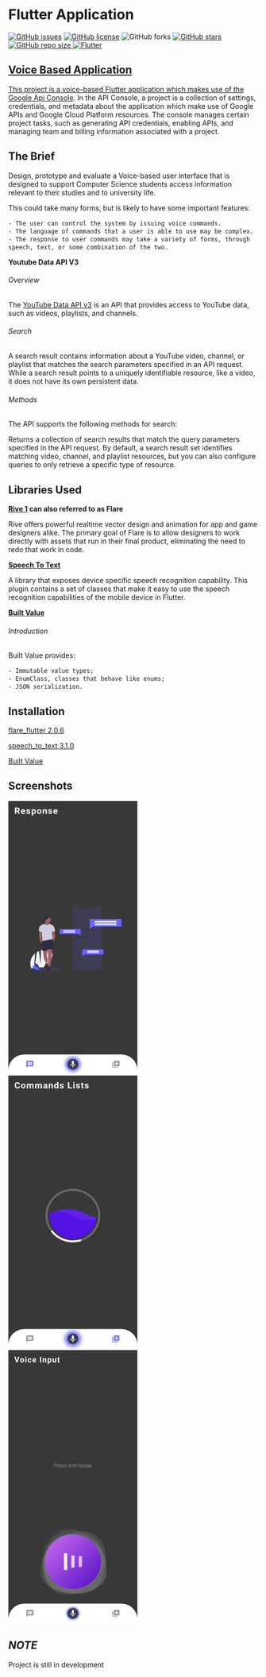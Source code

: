 # Flutter Application

<a href="https://github.com/Nehal-Bhautoo/Flutter-Voice-Control-App/issues"><img alt="GitHub issues" src="https://img.shields.io/github/issues/Nehal-Bhautoo/Flutter-Voice-Control-App"></a> <a href="https://github.com/Nehal-Bhautoo/Flutter-Voice-Control-App/network"> <img alt="GitHub license" src="https://img.shields.io/github/license/Nehal-Bhautoo/Flutter-Voice-Control-App"></a> <img alt="GitHub forks" src="https://img.shields.io/github/forks/Nehal-Bhautoo/Flutter-Voice-Control-App"></a> <a href="https://github.com/Nehal-Bhautoo/Flutter-Voice-Control-App/stargazers"> <img alt="GitHub stars" src="https://img.shields.io/github/stars/Nehal-Bhautoo/Flutter-Voice-Control-App"></a> <a href="https://github.com/Nehal-Bhautoo/Flutter-Voice-Control-App"> <img alt="GitHub repo size" src="https://img.shields.io/github/repo-size/Nehal-Bhautoo/Flutter-Voice-Control-App"> <img alt="Flutter" src="https://img.shields.io/badge/Flutter-Flutter%20App-blue"> 

## Voice Based Application 

This project is a voice-based Flutter application which makes use of the [Google Api Console](https://developers.google.com/apis-explorer).
In the API Console, a project is a collection of settings, credentials, and metadata about the application which make use of Google APIs 
and Google Cloud Platform resources. The console manages certain project tasks, such as generating API credentials, enabling APIs, 
and managing team and billing information associated with a project.

## The Brief

Design, prototype and evaluate a Voice-based user interface that is designed to support Computer Science students access information relevant to their studies and to university life.

This could take many forms, but is likely to have some important features:

	- The user can control the system by issuing voice commands. 
	- The language of commands that a user is able to use may be complex.
	- The response to user commands may take a variety of forms, through speech, text, or some combination of the two.

**Youtube Data API V3**

###### Overview

The [YouTube Data API v3](https://developers.google.com/youtube/v3/docs/search) is an API that provides access to YouTube data, such as videos, playlists, and channels.

###### Search

A search result contains information about a YouTube video, channel, or playlist that matches the search parameters specified in an API request. While a search result points to a
uniquely identifiable resource, like a video, it does not have its own persistent data.

###### Methods

The API supports the following methods for search:

Returns a collection of search results that match the query parameters specified in the API request. By default, a search result set identifies matching video, channel, 
and playlist resources, but you can also configure queries to only retrieve a specific type of resource.

## Libraries Used

**[Rive 1](https://github.com/2d-inc/Flare-Flutter) can also referred to as Flare**

Rive offers powerful realtime vector design and animation for app and game designers alike. 
The primary goal of Flare is to allow designers to work directly with assets that run in their final product, 
eliminating the need to redo that work in code. 

**[Speech To Text](https://github.com/csdcorp/speech_to_text)**

A library that exposes device specific speech recognition capability.
This plugin contains a set of classes that make it easy to use the speech recognition capabilities of the mobile device in Flutter.

**[Built Value](https://github.com/google/built_value.dart)**

###### Introduction

Built Value provides:

    - Immutable value types;
    - EnumClass, classes that behave like enums;
    - JSON serialization.

## Installation

[flare_flutter 2.0.6](https://pub.dev/packages/flare_flutter)

[speech_to_text 3.1.0](https://pub.dev/packages/speech_to_text)

[Built Value](https://pub.dev/packages/built_value)

## Screenshots
<img src="screenshots/1.jpg" width="260" height="550"> <img src="screenshots/2.jpg" width="260" height="550"> <img src="screenshots/3.jpg" width="260" height="550">

## ***NOTE***

Project is still in development
